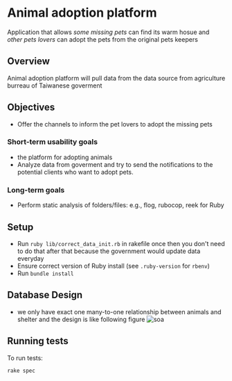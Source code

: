 # Animal adoption platform

Application that allows *some missing pets* can find its warm hosue and *other pets lovers* can adopt the pets from the original pets keepers

## Overview

Animal adoption platform will pull data from the data source from agriculture burreau of Taiwanese goverment 

## Objectives
* Offer the channels to inform the pet lovers to adopt the missing pets

### Short-term usability goals

- the platform for adopting animals
- Analyze data from goverment and try to send the notifications to the potential clients who want to adopt pets.


### Long-term goals

- Perform static analysis of folders/files: e.g., flog, rubocop, reek for Ruby

## Setup

- Run `ruby lib/correct_data_init.rb` in rakefile once then you don't need to do that after that because the government would update data everyday
- Ensure correct version of Ruby install (see `.ruby-version` for `rbenv`)
- Run `bundle install`

## Database Design
- we only have exact one many-to-one relationship between animals and shelter and the design is like following figure
![soa](https://github.com/SOAgogo/exhaustednei/assets/48583047/4fdb1cce-7124-49ca-9309-e6718011c823)


## Running tests

To run tests:

```shell
rake spec
```
